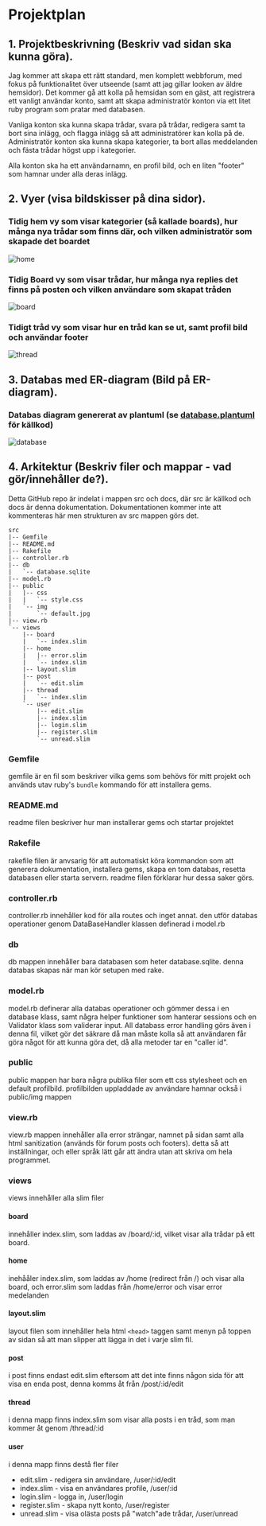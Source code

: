 # Projektplan

## 1. Projektbeskrivning (Beskriv vad sidan ska kunna göra).

Jag kommer att skapa ett rätt standard, men komplett webbforum, med fokus på funktionalitet över utseende (samt att jag gillar looken av äldre hemsidor). Det kommer gå att kolla på hemsidan som en gäst, att registrera ett vanligt användar konto, samt att skapa administratör konton via ett litet ruby program som pratar med databasen.

Vanliga konton ska kunna skapa trådar, svara på trådar, redigera samt ta bort sina inlägg, och flagga inlägg så att administratörer kan kolla på de. Administratör konton ska kunna skapa kategorier, ta bort allas meddelanden och fästa trådar högst upp i kategorier.

Alla konton ska ha ett användarnamn, en profil bild, och en liten "footer" som hamnar under alla deras inlägg. 

## 2. Vyer (visa bildskisser på dina sidor).

### Tidig hem vy som visar kategorier (så kallade boards), hur många nya trådar som finns där, och vilken administratör som skapade det boardet
![home](misc/img/home.png)

### Tidig Board vy som visar trådar, hur många nya replies det finns på posten och vilken användare som skapat tråden
![board](misc/img/board.png)

### Tidigt tråd vy som visar hur en tråd kan se ut, samt profil bild och användar footer
![thread](misc/img/thread.png)

## 3. Databas med ER-diagram (Bild på ER-diagram).

### Databas diagram genererat av plantuml (se [database.plantuml](database.plantuml) för källkod)
![database](misc/img/db.png)

## 4. Arkitektur (Beskriv filer och mappar - vad gör/innehåller de?).

Detta GitHub repo är indelat i mappen src och docs, där src är källkod och docs är denna dokumentation. Dokumentationen kommer inte att kommenteras här men strukturen av src mappen görs det.

```
src
|-- Gemfile
|-- README.md
|-- Rakefile
|-- controller.rb
|-- db
|   `-- database.sqlite
|-- model.rb
|-- public
|   |-- css
|   |   `-- style.css
|   `-- img
|       `-- default.jpg
|-- view.rb
`-- views
    |-- board
	|   `-- index.slim
	|-- home
	|   |-- error.slim
	|   `-- index.slim
	|-- layout.slim
	|-- post
	|   `-- edit.slim
	|-- thread
	|   `-- index.slim
	`-- user
		|-- edit.slim
		|-- index.slim
		|-- login.slim
		|-- register.slim
		`-- unread.slim

```

### Gemfile

gemfile är en fil som beskriver vilka gems som behövs för mitt projekt och används utav ruby's `bundle` kommando för att installera gems.

### README.md

readme filen beskriver hur man installerar gems och startar projektet

### Rakefile

rakefile filen är anvsarig för att automatiskt köra kommandon som att generera dokumentation, installera gems, skapa en tom databas, resetta databasen eller starta servern. readme filen förklarar hur dessa saker görs.

### controller.rb

controller.rb innehåller kod för alla routes och inget annat. den utför databas operationer genom DataBaseHandler klassen definerad i model.rb

### db

db mappen innehåller bara databasen som heter database.sqlite. denna databas skapas när man kör setupen med rake.

### model.rb

model.rb definerar alla databas operationer och gömmer dessa i en database klass, samt några helper funktioner som hanterar sessions och en Validator klass som validerar input. All databass error handling görs även i denna fil, vilket gör det säkrare då man måste kolla så att användaren får göra något för att kunna göra det, då alla metoder tar en "caller id".

### public

public mappen har bara några publika filer som ett css stylesheet och en default profilbild. profilbilden uppladdade av användare hamnar också i public/img mappen

### view.rb

view.rb mappen innehåller alla error strängar, namnet på sidan samt alla html sanitization (används för forum posts och footers). detta så att inställningar, och eller språk lätt går att ändra utan att skriva om hela programmet.

### views

views innehåller alla slim filer

#### board

innehåller index.slim, som laddas av /board/:id, vilket visar alla trådar på ett board.

#### home

inehååler index.slim, som laddas av /home (redirect från /) och visar alla board, och error.slim  som laddas från /home/error och visar error medelanden

#### layout.slim

layout filen som innehåller hela html `<head>` taggen samt menyn på toppen av sidan så att man slipper att lägga in det i varje slim fil.

#### post

i post finns endast edit.slim eftersom att det inte finns någon sida för att visa en enda post, denna komms åt från /post/:id/edit

#### thread

i denna mapp finns index.slim som visar alla posts i en tråd, som man kommer åt genom /thread/:id

#### user

i denna mapp finns destå fler filer

 * edit.slim - redigera sin användare, /user/:id/edit
 * index.slim - visa en användares profile, /user/:id
 * login.slim - logga in, /user/login
 * register.slim - skapa nytt konto, /user/register
 * unread.slim - visa olästa posts på "watch"ade trådar, /user/unread

